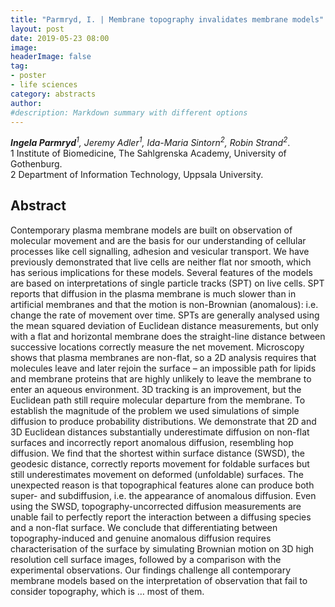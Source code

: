 ```yaml
---
title: "Parmryd, I. | Membrane topography invalidates membrane models"
layout: post
date: 2019-05-23 08:00
image:
headerImage: false
tag:
- poster
- life sciences
category: abstracts
author:
#description: Markdown summary with different options
---
```


_**Ingela Parmryd**<sup>1</sup>, Jeremy Adler<sup>1</sup>, Ida-Maria Sintorn<sup>2</sup>, Robin Strand<sup>2</sup>_.<br/>
1 Institute of Biomedicine, The Sahlgrenska Academy, University of Gothenburg.<br/>
2 Department of Information Technology, Uppsala University.<br/>

## Abstract

Contemporary plasma membrane models are built on observation of molecular movement and are the basis for our understanding of cellular processes like cell signalling, adhesion and vesicular transport. We have previously demonstrated that live cells are neither flat nor smooth, which has serious implications for these models. Several features of the models are based on interpretations of single particle tracks (SPT) on live cells. SPT reports that diffusion in the plasma membrane is much slower than in artificial membranes and that the motion is non-Brownian (anomalous): i.e. change the rate of movement over time. SPTs are generally analysed using the mean squared deviation of Euclidean distance measurements, but only with a flat and horizontal membrane does the straight-line distance between successive locations correctly measure the net movement. Microscopy shows that plasma membranes are non-flat, so a 2D analysis requires that molecules leave and later rejoin the surface – an impossible path for lipids and membrane proteins that are highly unlikely to leave the membrane to enter an aqueous environment. 3D tracking is an improvement, but the Euclidean path still require molecular departure from the membrane. To establish the magnitude of the problem we used simulations of simple diffusion to produce probability distributions. We demonstrate that 2D and 3D Euclidean distances substantially underestimate diffusion on non-flat surfaces and incorrectly report anomalous diffusion, resembling hop diffusion. We find that the shortest within surface distance (SWSD), the geodesic distance, correctly reports movement for foldable surfaces but still underestimates movement on deformed (unfoldable) surfaces. The unexpected reason is that topographical features alone can produce both super- and subdiffusion, i.e. the appearance of anomalous diffusion. Even using the SWSD, topography-uncorrected diffusion measurements are unable fail to perfectly report the interaction between a diffusing species and a non-flat surface. We conclude that differentiating between topography-induced and genuine anomalous diffusion requires characterisation of the surface by simulating Brownian motion on 3D high resolution cell surface images, followed by a comparison with the experimental observations. Our findings challenge all contemporary membrane models based on the interpretation of observation that fail to consider topography, which is … most of them.<br/>
